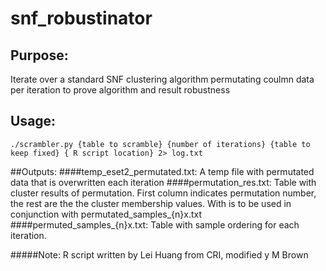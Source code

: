# snf_robustinator
## Purpose:
Iterate over a standard SNF clustering algorithm permutating coulmn data per iteration to prove algorithm and result robustness
## Usage:
```
./scrambler.py {table to scramble} {number of iterations} {table to keep fixed} { R script location} 2> log.txt
```
##Outputs:
####temp_eset2_permutated.txt: A temp file with permutated data that is overwritten each iteration
####permutation_res.txt: Table with cluster results of permutation.  First column indicates permutation number, the rest are the the cluster membership values.  With is to be used in conjunction with permutated_samples_{n}x.txt
####permuted_samples_{n}x.txt: Table with sample ordering for each iteration.

#####Note: R script written by Lei Huang from CRI, modified y M Brown
